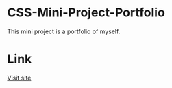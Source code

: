 # CSS-Mini-Project-Portfolio
This mini project is a portfolio of myself.
# Link
[Visit site](https://atharvashirsh.github.io/CSS-Mini-Project-Portfolio/)
